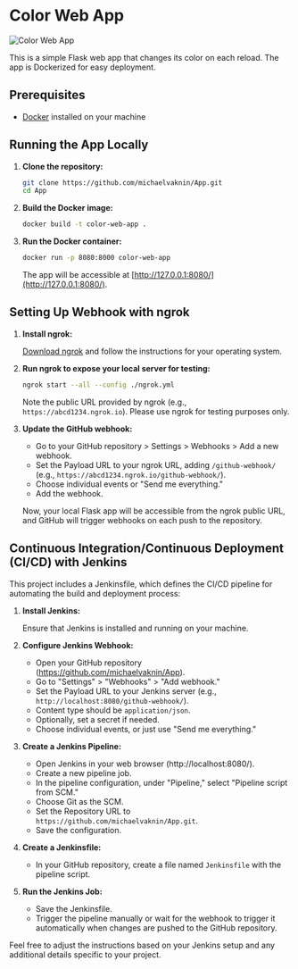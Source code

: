 # Color Web App

![Color Web App](link_to_your_app_screenshot_or_logo.png)

This is a simple Flask web app that changes its color on each reload. The app is Dockerized for easy deployment.

## Prerequisites

- [Docker](https://www.docker.com/) installed on your machine

## Running the App Locally

1. **Clone the repository:**

    ```bash
    git clone https://github.com/michaelvaknin/App.git
    cd App
    ```

2. **Build the Docker image:**

    ```bash
    docker build -t color-web-app .
    ```

3. **Run the Docker container:**

    ```bash
    docker run -p 8080:8000 color-web-app
    ```

   The app will be accessible at [http://127.0.0.1:8080/](http://127.0.0.1:8080/).

## Setting Up Webhook with ngrok

1. **Install ngrok:**

   [Download ngrok](https://ngrok.com/download) and follow the instructions for your operating system.

2. **Run ngrok to expose your local server for testing:**

    ```bash
    ngrok start --all --config ./ngrok.yml
    ```

    Note the public URL provided by ngrok (e.g., `https://abcd1234.ngrok.io`). Please use ngrok for testing purposes only.

3. **Update the GitHub webhook:**

    - Go to your GitHub repository > Settings > Webhooks > Add a new webhook.
    - Set the Payload URL to your ngrok URL, adding `/github-webhook/` (e.g., `https://abcd1234.ngrok.io/github-webhook/`).
    - Choose individual events or "Send me everything."
    - Add the webhook.

   Now, your local Flask app will be accessible from the ngrok public URL, and GitHub will trigger webhooks on each push to the repository.

## Continuous Integration/Continuous Deployment (CI/CD) with Jenkins

This project includes a Jenkinsfile, which defines the CI/CD pipeline for automating the build and deployment process:

1. **Install Jenkins:**

   Ensure that Jenkins is installed and running on your machine.

2. **Configure Jenkins Webhook:**

   - Open your GitHub repository (https://github.com/michaelvaknin/App).
   - Go to "Settings" > "Webhooks" > "Add webhook."
   - Set the Payload URL to your Jenkins server (e.g., `http://localhost:8080/github-webhook/`).
   - Content type should be `application/json`.
   - Optionally, set a secret if needed.
   - Choose individual events, or just use "Send me everything."

3. **Create a Jenkins Pipeline:**

   - Open Jenkins in your web browser (http://localhost:8080/).
   - Create a new pipeline job.
   - In the pipeline configuration, under "Pipeline," select "Pipeline script from SCM."
   - Choose Git as the SCM.
   - Set the Repository URL to `https://github.com/michaelvaknin/App.git`.
   - Save the configuration.

4. **Create a Jenkinsfile:**

   - In your GitHub repository, create a file named `Jenkinsfile` with the pipeline script.

5. **Run the Jenkins Job:**

   - Save the Jenkinsfile.
   - Trigger the pipeline manually or wait for the webhook to trigger it automatically when changes are pushed to the GitHub repository.

Feel free to adjust the instructions based on your Jenkins setup and any additional details specific to your project.

